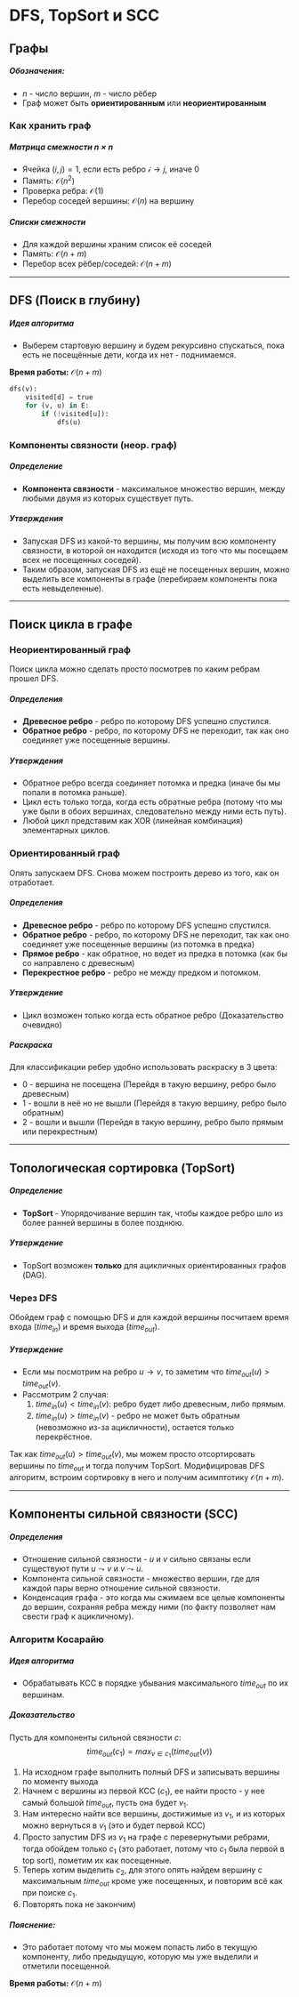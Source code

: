 # DFS, TopSort и SCC
## Графы
##### Обозначения:
-  $n$ - число вершин, $m$ - число рёбер
- Граф может быть **ориентированным** или **неориентированным**

### Как хранить граф
##### Матрица смежности $n \times n$
- Ячейка $\mathcal (i, j) = 1$, если есть ребро $\mathcal i \to j$, иначе $0$
- Память: $\mathcal O(n^2)$
- Проверка ребра: $\mathcal O(1)$
- Перебор соседей вершины: $\mathcal O(n)$ на вершину

##### Списки смежности
- Для каждой вершины храним список её соседей
- Память: $\mathcal O(n + m)$
- Перебор всех рёбер/соседей: $\mathcal O(n + m)$

---
## DFS (Поиск в глубину)
##### Идея алгоритма
- Выберем стартовую вершину и будем рекурсивно спускаться, пока есть не посещённые дети, когда их нет - поднимаемся.

**Время работы:** $\mathcal O(n + m)$
``` py
dfs(v):
	visited[d] = true
	for (v, u) in E:
		if (!visited[u]):
			dfs(u)
```

### Компоненты связности (неор. граф)
##### Определение
 - **Компонента связности** - максимальное множество вершин, между любыми двумя из которых существует путь.

##### Утверждения
 - Запуская DFS из какой-то вершины, мы получим всю компоненту связности, в которой он находится (исходя из того что мы посещаем всех не посещенных соседей). 
 - Таким образом, запуская DFS из ещё не посещенных вершин, можно выделить все компоненты в графе (перебираем компоненты пока есть невыделенные).

---
## Поиск цикла в графе
### Неориентированный граф
Поиск цикла можно сделать просто посмотрев по каким ребрам прошел DFS.

##### Определения
- **Древесное ребро** - ребро по которому DFS успешно спустился.
- **Обратное ребро** - ребро, по которому DFS не переходит, так как оно соединяет уже посещенные вершины.

##### Утверждения
 - Обратное ребро всегда соединяет потомка и предка (иначе бы мы попали в потомка раньше).
 - Цикл есть только тогда, когда есть обратные ребра (потому что мы уже были в обоих вершинах, следовательно между ними есть путь).
 - Любой цикл представим как XOR (линейная комбинация) элементарных циклов.

### Ориентированный граф 
Опять запускаем DFS. Снова можем построить дерево из того, как он отработает. 

##### Определения
 - **Древесное ребро** - ребро по которому DFS успешно спустился.
 - **Обратное ребро** - ребро, по которому DFS не переходит, так как оно соединяет уже посещенные вершины (из потомка в предка)
 - **Прямое ребро** - как обратное, но ведет из предка в потомка (как бы со направлено с древесным)
 - **Перекрестное ребро** - ребро не между предком и потомком. 

##### Утверждение
 - Цикл возможен только когда есть обратное ребро (Доказательство очевидно)

##### Раскраска
Для классификации ребер удобно использовать раскраску в 3 цвета:
- 0 - вершина не посещена (Перейдя в такую вершину, ребро было древесным)
- 1 - вошли в неё но не вышли (Перейдя в такую вершину, ребро было обратным)
- 2 - вошли и вышли (Перейдя в такую вершину, ребро было прямым или перекрестным)

---
## Топологическая сортировка (TopSort)
##### Определение
- **TopSort** -  Упорядочивание вершин так, чтобы каждое ребро шло из более ранней вершины в более позднюю.

##### Утверждение
- TopSort возможен **только** для ацикличных ориентированных графов (DAG).

### Через DFS
Обойдем граф с помощью DFS и для каждой вершины посчитаем время входа ($time_{in}$) и время выхода ($time_{out}$). 

##### Утверждение
 - Если мы посмотрим на ребро $u \rightarrow v$, то заметим что $time_{out}(u) > time_{out}(v)$.
 - Рассмотрим 2 случая:
 	1. $time_{in}(u) < time_{in}(v)$: ребро будет либо древесным, либо прямым.
 	2. $time_{in}(u) > time_{in}(v)$ - ребро не может быть обратным (невозможно из-за ацикличности), остается только перекрёстное.

Так как $time_{out}(u) > time_{out}(v)$, мы можем просто отсортировать вершины по $time_{out}$ и тогда получим TopSort. Модифицировав DFS алгоритм, встроим сортировку в него и получим асимптотику $\mathcal O(n + m)$.

---
## Компоненты сильной связности (SCC)
##### Определения
- Отношение сильной связности - $u$ и $v$ сильно связаны если существуют пути $u \leadsto v$ и $v \leadsto u$.
- Компонента сильной связности - множество вершин, где для каждой пары верно отношение сильной связности.
 - Конденсация графа - это когда мы сжимаем все целые компоненты до вершин, сохраняя ребра между ними (по факту позволяет нам свести граф к ацикличному).

### Алгоритм Косарайю
##### Идея алгоритма
- Обрабатывать КСС в порядке убывания максимального $time_{out}$ по их вершинам.

##### Доказательство
Пусть для компоненты сильной связности $c$:
$$
time_{out}(c_1) = max_{v∈c_1} (time_{out}(v))
$$ 

1. На исходном графе выполнить полный DFS и записывать вершины по моменту выхода
2. Начнем с вершины из первой КСС ($c_1$), ее найти просто - у нее самый большой $time_{out}$, пусть она будет $v_1$. 
3. Нам интересно найти все вершины, достижимые из $v_1$, и из которых можно вернуться в $v_1$ (это и будет первой КСС) 
4. Просто запустим DFS из $v_1$ на графе с перевернутыми ребрами, тогда обойдем только $c_1$ (это работает, потому что $c_1$ была первой в top sort), пометим их как посещенные. 
5. Теперь хотим выделить $с_2$, для этого опять найдем вершину с максимальным $time_{out}$ кроме уже посещенных, и повторим всё как при поиске $c_1$.
6. Повторять пока не закончим)

##### Пояснение:
- Это работает потому что мы можем попаcть либо в текущую компоненту, либо предыдущую, которую мы уже выделили и отметили посещенной.

**Время работы:** $\mathcal O(n + m)$


